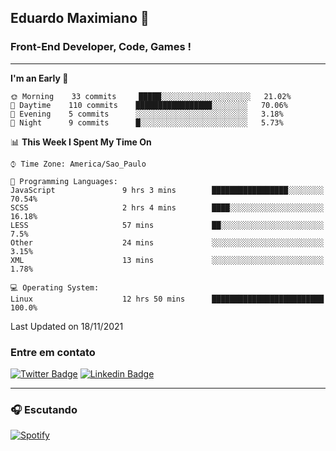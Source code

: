 ## Eduardo Maximiano 👋

### Front-End Developer, Code, Games !

---

<!--START_SECTION:waka-->
**I'm an Early 🐤** 

```text
🌞 Morning    33 commits     █████░░░░░░░░░░░░░░░░░░░░   21.02% 
🌆 Daytime    110 commits    █████████████████░░░░░░░░   70.06% 
🌃 Evening    5 commits      ░░░░░░░░░░░░░░░░░░░░░░░░░   3.18% 
🌙 Night      9 commits      █░░░░░░░░░░░░░░░░░░░░░░░░   5.73%

```


📊 **This Week I Spent My Time On** 

```text
⌚︎ Time Zone: America/Sao_Paulo

💬 Programming Languages: 
JavaScript               9 hrs 3 mins        █████████████████░░░░░░░░   70.54% 
SCSS                     2 hrs 4 mins        ████░░░░░░░░░░░░░░░░░░░░░   16.18% 
LESS                     57 mins             ██░░░░░░░░░░░░░░░░░░░░░░░   7.5% 
Other                    24 mins             ░░░░░░░░░░░░░░░░░░░░░░░░░   3.15% 
XML                      13 mins             ░░░░░░░░░░░░░░░░░░░░░░░░░   1.78%

💻 Operating System: 
Linux                    12 hrs 50 mins      █████████████████████████   100.0%

```


 Last Updated on 18/11/2021
<!--END_SECTION:waka-->

### Entre em contato

[![Twitter Badge](https://img.shields.io/badge/-@edmaxi-1ca0f1?style=flat-square&labelColor=1ca0f1&logo=twitter&logoColor=white&link=https://twitter.com/edmaxi)](https://twitter.com/edmaxi)
[![Linkedin Badge](https://img.shields.io/badge/-Eduardo_Maximiano-0077B5?style=flat-square&logo=Linkedin&logoColor=white&link=https://www.linkedin.com/in/maximiano-eduardo)](https://www.linkedin.com/in/maximiano-eduardo)

---

### 🎧 Escutando
[![Spotify](https://novatorem-sandy.vercel.app/api/spotify)](https://open.spotify.com/user/comgigo)
